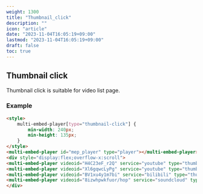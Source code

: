 ```yaml
---
weight: 1300
title: "Thumbnail_click"
description: ""
icon: "article"
date: "2023-11-04T16:05:19+09:00"
lastmod: "2023-11-04T16:05:19+09:00"
draft: false
toc: true
---
```


<!--load api-->

<script src="https://cdn.jsdelivr.net/npm/multi_embed_player@3/dist/multi_embed_player.js"></script>

<style>
    multi-embed-player{
        width: 480px;
        height: 270px;
        max-width: 100%;
    }
    multi-embed-player[type="thumbnail-click"] {
        min-width: 240px;
        min-height: 135px;
    }
</style>

## Thumbnail click

Thumbnail click is suitable for video list page.

### Example

```html
<style>
    multi-embed-player[type="thumbnail-click"] {
        min-width: 240px;
        min-height: 135px;
    }
</style>
<multi-embed-player id="mep_player" type="player"></multi-embed-player>
<div style="display:flex;overflow-x:scroll">
<multi-embed-player videoid="H4C23eF_r2Q" service="youtube" type="thumbnail-click" for="mep_player"></multi-embed-player>
<multi-embed-player videoid="Xl6gqwcLyPg" service="youtube" type="thumbnail-click" for="mep_player"></multi-embed-player>
<multi-embed-player videoid="BV1xu4y1m7bi" service="bilibili" type="thumbnail-click" for="mep_player"></multi-embed-player>
<multi-embed-player videoid="8izwhpwkfuor/hop" service="soundcloud" type="thumbnail-click" for="mep_player"></multi-embed-player>
</div>
```

<!--live demo-->
<multi-embed-player id="mep_player" type="player"></multi-embed-player>
<div style="display:flex;overflow-x:scroll">
<multi-embed-player videoid="H4C23eF_r2Q" service="youtube" type="thumbnail-click" for="mep_player"></multi-embed-player>
<multi-embed-player videoid="Xl6gqwcLyPg" service="youtube" type="thumbnail-click" for="mep_player"></multi-embed-player>
<multi-embed-player videoid="BV1xu4y1m7bi" service="bilibili" type="thumbnail-click" for="mep_player"></multi-embed-player>
<multi-embed-player videoid="8izwhpwkfuor/hop" service="soundcloud" type="thumbnail-click" for="mep_player"></multi-embed-player>
</div>
